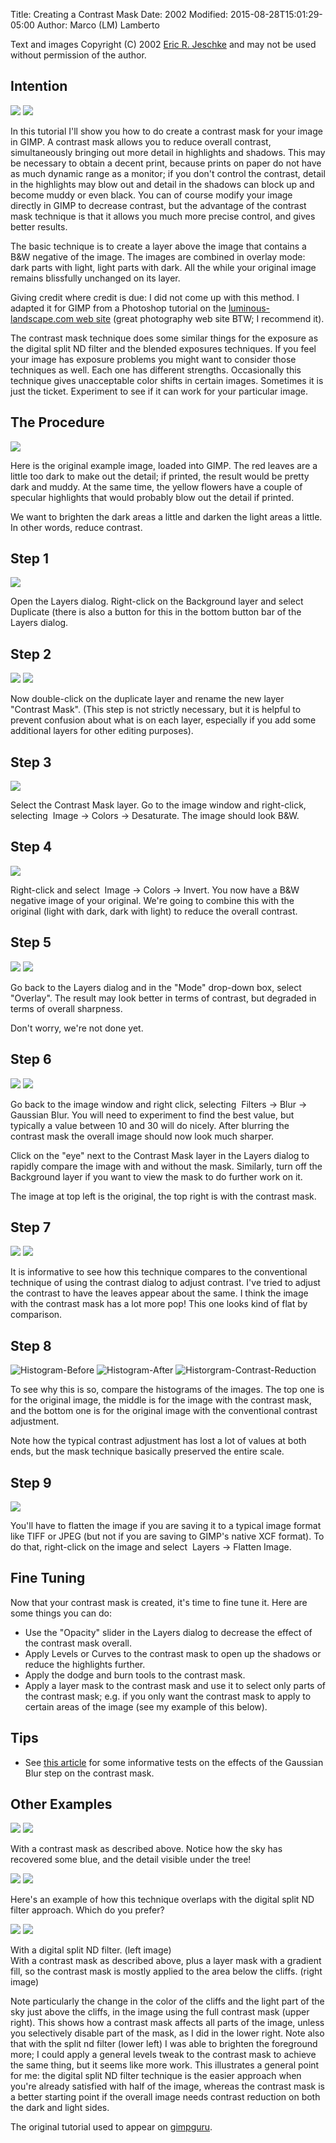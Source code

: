 Title: Creating a Contrast Mask
Date: 2002
Modified: 2015-08-28T15:01:29-05:00
Author: Marco (LM) Lamberto


Text and images Copyright (C) 2002 [Eric R. Jeschke](mailto:ericNOSPAM@redskiesatnight.com) and may not be used without permission of the author.

## Intention

![](before.jpg) ![](after.jpg)

In this tutorial I'll show you how to do create a contrast mask for your image in GIMP. A contrast mask allows you to reduce overall contrast, simultaneously bringing out more detail in highlights and shadows. This may be necessary to obtain a decent print, because prints on paper do not have as much dynamic range as a monitor; if you don't control the contrast, detail in the highlights may blow out and detail in the shadows can block up and become muddy or even black. You can of course modify your image directly in GIMP to decrease contrast, but the advantage of the contrast mask technique is that it allows you much more precise control, and gives better results.

The basic technique is to create a layer above the image that contains a B&W negative of the image. The images are combined in overlay mode: dark parts with light, light parts with dark. All the while your original image remains blissfully unchanged on its layer.

Giving credit where credit is due: I did not come up with this method. I adapted it for GIMP from a Photoshop tutorial on the [luminous-landscape.com web site](http://www.luminous-landscape.com/) (great photography web site BTW; I recommend it).

The contrast mask technique does some similar things for the exposure as the digital split ND filter and the blended exposures techniques. If you feel your image has exposure problems you might want to consider those techniques as well. Each one has different strengths. Occasionally this technique gives unacceptable color shifts in certain images. Sometimes it is just the ticket. Experiment to see if it can work for your particular image.

## The Procedure

![](original.jpg)

Here is the original example image, loaded into GIMP. The red leaves are a little too dark to make out the detail; if printed, the result would be pretty dark and muddy. At the same time, the yellow flowers have a couple of specular highlights that would probably blow out the detail if printed.

We want to brighten the dark areas a little and darken the light areas a little. In other words, reduce contrast.

## Step 1

![](layers2.jpg)

Open the Layers dialog. Right-click on the Background layer and select Duplicate (there is also a button for this in the bottom button bar of the Layers dialog.

## Step 2

![](editlayerattr.jpg) ![](layers3.jpg)

Now double-click on the duplicate layer and rename the new layer "Contrast Mask". (This step is not strictly necessary, but it is helpful to prevent confusion about what is on each layer, especially if you add some additional layers for other editing purposes).

## Step 3

![](image2.jpg)

Select the Contrast Mask layer. Go to the image window and right-click, selecting <span class="filter"><Image> Image -> Colors -> Desaturate</span>. The image should look B&W.

## Step 4

![](image3.jpg)

Right-click and select <span class="filter"><Image> Image -> Colors -> Invert</span>. You now have a B&W negative image of your original. We're going to combine this with the original (light with dark, dark with light) to reduce the overall contrast.

## Step 5

![](layers4.jpg) ![](image4.jpg)

Go back to the Layers dialog and in the "Mode" drop-down box, select "Overlay". The result may look better in terms of contrast, but degraded in terms of overall sharpness.  

Don't worry, we're not done yet.

## Step 6

![](original.jpg) ![](image5.jpg)

Go back to the image window and right click, selecting <span class="filter"><Image> Filters -> Blur -> Gaussian Blur</span>. You will need to experiment to find the best value, but typically a value between 10 and 30 will do nicely. After blurring the contrast mask the overall image should now look much sharper.  

Click on the "eye" next to the Contrast Mask layer in the Layers dialog to rapidly compare the image with and without the mask. Similarly, turn off the Background layer if you want to view the mask to do further work on it.  

The image at top left is the original, the top right is with the contrast mask.

## Step 7

![](contrastdialog.jpg) ![](imagewtypcontrastreduction.jpg)

It is informative to see how this technique compares to the conventional technique of using the contrast dialog to adjust contrast. I've tried to adjust the contrast to have the leaves appear about the same. I think the image with the contrast mask has a lot more pop! This one looks kind of flat by comparison.

## Step 8

![Histogram-Before](histogram-before.jpg) ![Histogram-After](histogram-after.jpg) ![Historgram-Contrast-Reduction](histogram-typcontrastreduction.jpg)

To see why this is so, compare the histograms of the images. The top one is for the original image, the middle is for the image with the contrast mask, and the bottom one is for the original image with the conventional contrast adjustment.  

Note how the typical contrast adjustment has lost a lot of values at both ends, but the mask technique basically preserved the entire scale.

## Step 9

![](layers5.jpg)

You'll have to flatten the image if you are saving it to a typical image format like TIFF or JPEG (but not if you are saving to GIMP's native XCF format). To do that, right-click on the image and select <span class="filter"><Image> Layers -> Flatten Image</span>.

## Fine Tuning

Now that your contrast mask is created, it's time to fine tune it. Here are some things you can do:

*   Use the "Opacity" slider in the Layers dialog to decrease the effect of the contrast mask overall.
*   Apply Levels or Curves to the contrast mask to open up the shadows or reduce the highlights further.
*   Apply the dodge and burn tools to the contrast mask.
*   Apply a layer mask to the contrast mask and use it to select only parts of the contrast mask; e.g. if you only want the contrast mask to apply to certain areas of the image (see my example of this below).

## Tips

*   See [this article](http://www.vinberg.nu/photography/articles/contrast_masking.htm) for some informative tests on the effects of the Gaussian Blur step on the contrast mask.

## Other Examples

![](tree.jpg) ![](treewcmask.jpg)

With a contrast mask as described above. Notice how the sky has recovered some blue, and the detail visible under the tree!

![](nd-original-1.jpg) ![](utsunset-wcmask.jpg)

Here's an example of how this technique overlaps with the digital split ND filter approach. Which do you prefer?

![](nd-filter-1.jpg) ![](utsunset-whmask.jpg)

With a digital split ND filter. (left image)  
With a contrast mask as described above, plus a layer mask with a gradient fill, so the contrast mask is mostly applied to the area below the cliffs. (right image)

Note particularly the change in the color of the cliffs and the light part of the sky just above the cliffs, in the image using the full contrast mask (upper right). This shows how a contrast mask affects all parts of the image, unless you selectively disable part of the mask, as I did in the lower right. Note also that with the split nd filter (lower left) I was able to brighten the foreground more; I could apply a general levels tweak to the contrast mask to achieve the same thing, but it seems like more work. This illustrates a general point for me: the digital split ND filter technique is the easier approach when you're already satisfied with half of the image, whereas the contrast mask is a better starting point if the overall image needs contrast reduction on both the dark and light sides.

The original tutorial used to appear on [gimpguru](https://web.archive.org/web/20141019034305/http://gimpguru.org/tutorials/contrastmask/).

